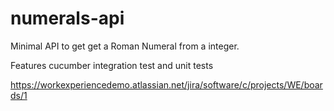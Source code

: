 # numerals-api

Minimal API to get get a Roman Numeral from a integer.

Features cucumber integration test and unit tests

https://workexperiencedemo.atlassian.net/jira/software/c/projects/WE/boards/1
